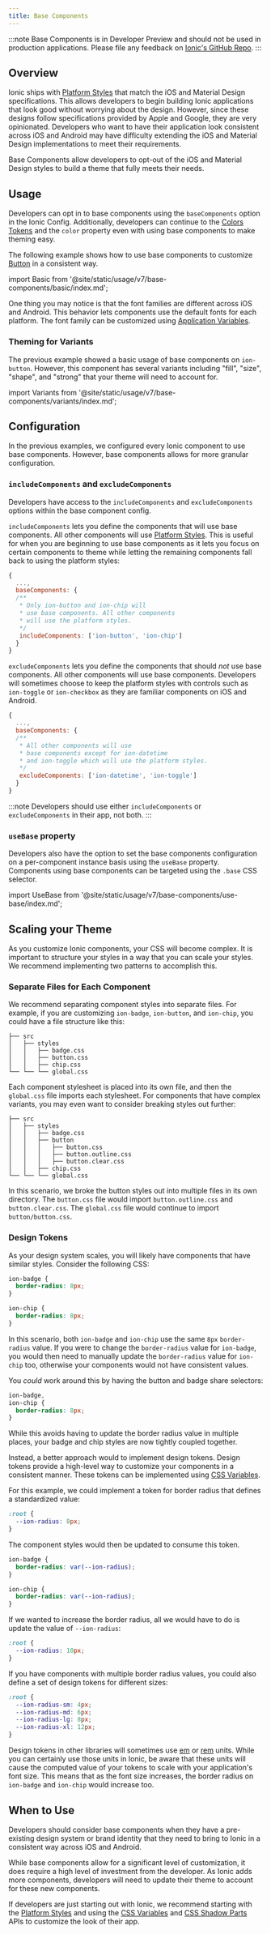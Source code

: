 ```yaml
---
title: Base Components
---
```


:::note
Base Components is in Developer Preview and should not be used in production applications. Please file any feedback on [Ionic's GitHub Repo](https://github.com/ionic-team/ionic-framework/issues).
:::

## Overview

Ionic ships with [Platform Styles](./platform-styles) that match the iOS and Material Design specifications. This allows developers to begin building Ionic applications that look good without worrying about the design. However, since these designs follow specifications provided by Apple and Google, they are very opinionated. Developers who want to have their application look consistent across iOS and Android may have difficulty extending the iOS and Material Design implementations to meet their requirements.

Base Components allow developers to opt-out of the iOS and Material Design styles to build a theme that fully meets their needs.

## Usage

Developers can opt in to base components using the `baseComponents` option in the Ionic Config. Additionally, developers can continue to the [Colors Tokens](./colors) and the `color` property even with using base components to make theming easy.

The following example shows how to use base components to customize [Button](../api/button) in a consistent way.

import Basic from '@site/static/usage/v7/base-components/basic/index.md';

<Basic />


One thing you may notice is that the font families are different across iOS and Android. This behavior lets components use the default fonts for each platform. The font family can be customized using [Application Variables](./advanced#application-variables).

### Theming for Variants

The previous example showed a basic usage of base components on `ion-button`. However, this component has several variants including "fill", "size", "shape", and "strong" that your theme will need to account for.

import Variants from '@site/static/usage/v7/base-components/variants/index.md';

<Variants />


## Configuration

In the previous examples, we configured every Ionic component to use base components. However, base components allows for more granular configuration.

### `includeComponents` and `excludeComponents`

 Developers have access to the `includeComponents` and `excludeComponents`  options within the base component config.

`includeComponents` lets you define the components that will use base components. All other components will use [Platform Styles](./platform-styles). This is useful for when you are beginning to use base components as it lets you focus on certain components to theme while letting the remaining components fall back to using the platform styles:


```js
{
  ...,
  baseComponents: {
  /**
   * Only ion-button and ion-chip will
   * use base components. All other components
   * will use the platform styles.
   */
   includeComponents: ['ion-button', 'ion-chip']
  }
}
```

`excludeComponents` lets you define the components that should _not_ use base components. All other components will use base components. Developers will sometimes choose to keep the platform styles with controls such as `ion-toggle` or `ion-checkbox` as they are familiar components on iOS and Android.

```js
{
  ...,
  baseComponents: {
  /**
   * All other components will use
   * base components except for ion-datetime
   * and ion-toggle which will use the platform styles.
   */
   excludeComponents: ['ion-datetime', 'ion-toggle']
  }
}
```

:::note
Developers should use either `includeComponents` or `excludeComponents` in their app, not both.
:::

### `useBase` property

Developers also have the option to set the base components configuration on a per-component instance basis using the `useBase` property. Components using base components can be targeted using the `.base` CSS selector.

import UseBase from '@site/static/usage/v7/base-components/use-base/index.md';

<UseBase />
  


## Scaling your Theme

As you customize Ionic components, your CSS will become complex. It is important to structure your styles in a way that you can scale your styles. We recommend implementing two patterns to accomplish this.

### Separate Files for Each Component

We recommend separating component styles into separate files. For example, if you are customizing `ion-badge`, `ion-button`, and `ion-chip`, you could have a file structure like this:

```
├── src
│   ├── styles
│   │   ├── badge.css
│   │   ├── button.css
│   │   ├── chip.css
└── └── └── global.css
```

Each component stylesheet is placed into its own file, and then the `global.css` file imports each stylesheet. For components that have complex variants, you may even want to consider breaking styles out further:

```
├── src
│   ├── styles
│   │   ├── badge.css
│   │   ├── button
│   │   │   ├── button.css
│   │   │   ├── button.outline.css
│   │   │   ├── button.clear.css
│   │   ├── chip.css
└── └── └── global.css
```

In this scenario, we broke the button styles out into multiple files in its own directory. The `button.css` file would import `button.outline.css` and `button.clear.css`. The `global.css` file would continue to import `button/button.css`.

### Design Tokens

As your design system scales, you will likely have components that have similar styles. Consider the following CSS:


```css title="badge.css"
ion-badge {
  border-radius: 8px;
}
```

```css title="chip.css"
ion-chip {
  border-radius: 8px;
}
```

In this scenario, both `ion-badge` and `ion-chip` use the same `8px` `border-radius` value. If you were to change the `border-radius` value for `ion-badge`, you would then need to manually update the `border-radius` value for `ion-chip` too, otherwise your components would not have consistent values.

You _could_ work around this by having the button and badge share selectors:

```css title="badge-chip-please-do-not-do-this.css"
ion-badge,
ion-chip {
  border-radius: 8px;
}
```

While this avoids having to update the border radius value in multiple places, your badge and chip styles are now tightly coupled together.

Instead, a better approach would to implement design tokens. Design tokens provide a high-level way to customize your components in a consistent manner. These tokens can be implemented using [CSS Variables](./css-variables).

For this example, we could implement a token for border radius that defines a standardized value:

```css title="tokens.css"
:root {
  --ion-radius: 8px;
}
```

The component styles would then be updated to consume this token.

```css title="badge.css"
ion-badge {
  border-radius: var(--ion-radius);
}
```

```css title="chip.css"
ion-chip {
  border-radius: var(--ion-radius);
}
```

If we wanted to increase the border radius, all we would have to do is update the value of `--ion-radius`: 

```css title="tokens.css"
:root {
  --ion-radius: 10px;
}
```

If you have components with multiple border radius values, you could also define a set of design tokens for different sizes:

```css title="tokens.css"
:root {
  --ion-radius-sm: 4px;
  --ion-radius-md: 6px;
  --ion-radius-lg: 8px;
  --ion-radius-xl: 12px;
}
```

Design tokens in other libraries will sometimes use [em](https://developer.mozilla.org/en-US/docs/Web/CSS/font-size#ems) or [rem](https://developer.mozilla.org/en-US/docs/Web/CSS/font-size#rems) units. While you can certainly use those units in Ionic, be aware that these units will cause the computed value of your tokens to scale with your application's font size. This means that as the font size increases, the border radius on `ion-badge` and `ion-chip` would increase too.


## When to Use

Developers should consider base components when they have a pre-existing design system or brand identity that they need to bring to Ionic in a consistent way across iOS and Android.

While base components allow for a significant level of customization, it does require a high level of investment from the developer. As Ionic adds more components, developers will need to update their theme to account for these new components.

If developers are just starting out with Ionic, we recommend starting with the [Platform Styles](./platform-styles) and using the [CSS Variables](./css-variables) and [CSS Shadow Parts](./css-shadow-parts) APIs to customize the look of their app.